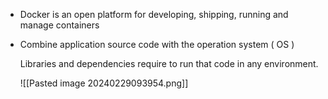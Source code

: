 - Docker is an open platform for developing, shipping, running and manage containers

- Combine application source code with the operation system ( OS )

  Libraries and dependencies require to run that code in any environment.
  
  ![[Pasted image 20240229093954.png]]

